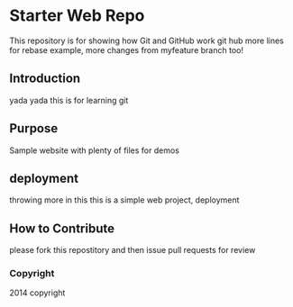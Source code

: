 # Starter Web Repo

This repository is for showing how Git and GitHub work
git hub more lines for rebase example, more changes from myfeature branch too!

## Introduction 

yada yada this is for learning git

## Purpose

Sample website with plenty of files for demos

## deployment

throwing more in this
this is a simple web project, deployment 

## How to Contribute

please fork this repostitory and then issue pull requests for review


### Copyright

2014 copyright
